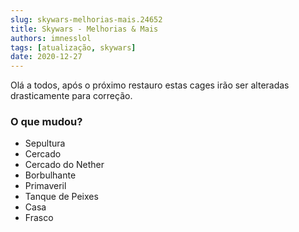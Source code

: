 ```yaml
---
slug: skywars-melhorias-mais.24652
title: Skywars - Melhorias & Mais
authors: imnesslol
tags: [atualização, skywars]
date: 2020-12-27
---
```


Olá a todos, após o próximo restauro estas cages irão ser alteradas drasticamente para correção.

<!-- truncate -->

### O que mudou?
* Sepultura
* Cercado
* Cercado do Nether
* Borbulhante
* Primaveril
* Tanque de Peixes
* Casa
* Frasco
